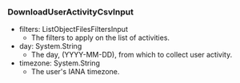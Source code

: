 ### DownloadUserActivityCsvInput
- filters: ListObjectFilesFiltersInput
  - The filters to apply on the list of activities.
- day: System.String
  - The day, (YYYY-MM-DD), from which to collect user activity.
- timezone: System.String
  - The user's IANA timezone.
